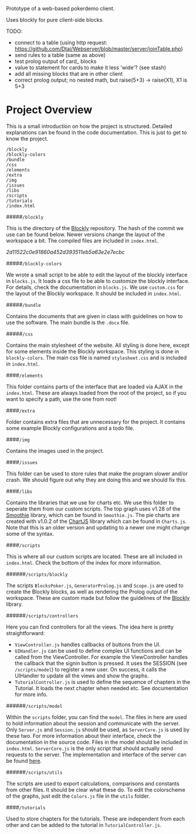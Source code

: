 Prototype of a web-based pokerdemo client.

Uses blockly for pure client-side blocks.


TODO:
- connect to a table (using http request: https://github.com/Dtai/Webserver/blob/master/server/joinTable.php)
- send rules to a table (same as above)
- test prolog output of card_ blocks
- value to statement for cards to make it less 'wide'? (see stash)
- add all missing blocks that are in other client
- correct prolog output; no nested math, but raise(5+3) -> raise(X1), X1 is 5+3

# Project Overview

This is a small introduction on how the project is structured. Detailed explanations can be found in the code documentation. This is just to get to know the project.

```
/blockly
/blockly-colors
/bundle
/css
/elements
/extra
/img
/issues
/libs
/scripts
/tutorials
/index.html
```

#####`/blockly`

This is the directory of the [Blockly](https://github.com/google/blockly) repository. The hash of the commit we use can be found below. Newer versions change the layout of the workspace a bit. The compiled files are included in `index.html`.

*2d11522c0e91860a452d393511eb5a63e2e7ecbc*

#####`/blockly-colors`

We wrote a small script to be able to edit the layout of the blockly interface in `blocks.js`. It loads a css file to be able to customize the blockly interface. For details, check the documentation in `blocks.js`. We use `custom.css` for the layout of the Blockly workspace. It should be included in `index.html`.

#####`/bundle`

Contains the documents that are given in class with guidelines on how to use the software. The main bundle is the `.docx` file.

#####`/css`

Contains the main stylesheet of the website. All styling is done here, except for some elements inside the Blockly workspace. This styling is done in `blockly-colors`. The main css file is named `stylesheet.css` and is included in `index.html`.

####`/elements`

This folder contains parts of the interface that are loaded via AJAX in the `index.html`. These are always loaded from the root of the project, so if you want to specify a path, use the one from root!

####`/extra`

Folder contains extra files that are unnecessary for the project. It contains some example Blockly configurations and a todo file.

####`/img`

Contains the images used in the project.

####`/issues`

This folder can be used to store rules that make the program slower and/or crash. We should figure out why they are doing this and we should fix this.

####`/libs`

Contains the libraries that we use for charts etc. We use this folder to seperate them from our custom scripts. The top graph uses v1.28 of the [Smoothie](http://smoothiecharts.org) library, which can be found in `Smoothie.js`. The pie charts are created with v1.0.2 of the [ChartJS](http://www.chartjs.org) library which can be found in `Charts.js`. Note that this is an older version and updating to a newer one might change some of the syntax.

####`/scripts`

This is where all our custom scripts are located. These are all included in `index.html`. Check the bottom of the index for more information.

######`/scripts/blockly`

The scripts `BlocksPoker.js`, `GeneratorProlog.js` and `Scope.js` are used to create the Blockly blocks, as well as rendering the Prolog output of the workspace. These are custom made but follow the guidelines of the [Blockly](https://github.com/google/blockly) library.

######`/scripts/controllers`

Here you can find controllers for all the views. The idea here is pretty straightforward:

- `ViewController.js` handles callbacks of buttons from the UI.
- `UIHandler.js` can be used to define complex UI functions and can be called from the ViewController. For example the ViewController handles the callback that the signin button is pressed. It uses the SESSION (see `/scripts/model`) to register a new user. On success, it calls the UIHandler to update all the views and show the graphs.
- `TutorialController.js` is used to define the sequence of chapters in the Tutorial. It loads the next chapter when needed etc. See documentation for more info.

######`/scripts/model`

Within the `scripts` folder, you can find the `model`. The files in here are used to hold information about the session and communicate with the server. Only `Server.js` and `Session.js` should be used, as `ServerCore.js` is used by these two. For more information about their interface, check the documentation in the source code. Files in the model should be included in `index.html`. `ServerCore.js` is the only script that should actually send requests to the server. The implementation and interface of the server can be found [here](https://github.com/Dtai/Webserver).


######`/scripts/utils`

The scripts are used to export calculations, comparisons and constants from other files. It should be clear what these do. To edit the colorscheme of the graphs, just edit the `Colors.js` file in the `utils` folder.

####`/tutorials`

Used to store chapters for the tutorials. These are independent from each other and can be added to the tutorial in `TutorialController.js`.
